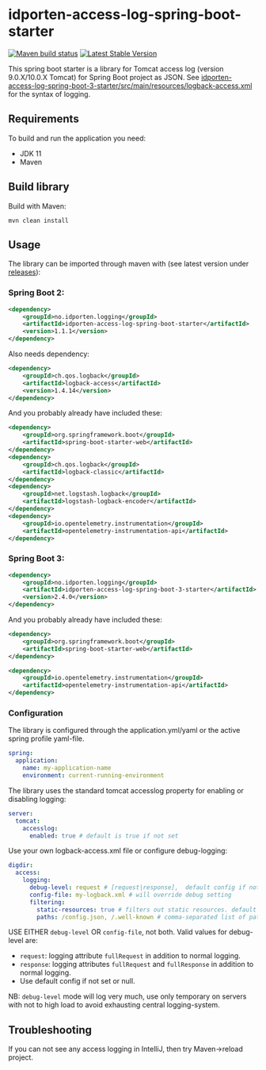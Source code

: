 # idporten-access-log-spring-boot-starter

[![Maven build status](https://github.com/felleslosninger/idporten-access-log-spring-boot-starter/actions/workflows/call-maventests.yml/badge.svg)](https://github.com/felleslosninger/idporten-access-log-spring-boot-starter/actions/workflows/call-maventests.yml)
[![Latest Stable Version](https://img.shields.io/github/v/release/felleslosninger/idporten-access-log-spring-boot-starter?display_name=tag)](https://github.com/felleslosninger/idporten-access-log-spring-boot-starter/releases)


This spring boot starter is a library for Tomcat access log (version 9.0.X/10.0.X Tomcat) for Spring Boot project as JSON.
See [idporten-access-log-spring-boot-3-starter/src/main/resources/logback-access.xml](/idporten-access-log-spring-boot-3-starter/src/main/resources/logback-access.xml) for the syntax of logging.

## Requirements

To build and run the application you need:

* JDK 11
* Maven

## Build library

Build with Maven:
```
mvn clean install
```


## Usage
The library can be imported through maven with (see latest version under [releases](https://github.com/felleslosninger/idporten-access-log-spring-boot-starter/releases)):
### Spring Boot 2:
```xml
<dependency>
    <groupId>no.idporten.logging</groupId>
    <artifactId>idporten-access-log-spring-boot-starter</artifactId>
    <version>1.1.1</version>
</dependency>
```

Also needs dependency:
```xml
<dependency>
    <groupId>ch.qos.logback</groupId>
    <artifactId>logback-access</artifactId>
    <version>1.4.14</version>
</dependency>
```
And you probably already have included these:
```xml
<dependency>
    <groupId>org.springframework.boot</groupId>
    <artifactId>spring-boot-starter-web</artifactId>
</dependency>
<dependency>
    <groupId>ch.qos.logback</groupId>
    <artifactId>logback-classic</artifactId>
</dependency>
<dependency>
    <groupId>net.logstash.logback</groupId>
    <artifactId>logstash-logback-encoder</artifactId>
</dependency>
<dependency>
    <groupId>io.opentelemetry.instrumentation</groupId>
    <artifactId>opentelemetry-instrumentation-api</artifactId>
</dependency>
```

### Spring Boot 3:
```xml
<dependency>
    <groupId>no.idporten.logging</groupId>
    <artifactId>idporten-access-log-spring-boot-3-starter</artifactId>
    <version>2.4.0</version>
</dependency>
```

And you probably already have included these:
```xml
<dependency>
    <groupId>org.springframework.boot</groupId>
    <artifactId>spring-boot-starter-web</artifactId>
</dependency>

<dependency>
    <groupId>io.opentelemetry.instrumentation</groupId>
    <artifactId>opentelemetry-instrumentation-api</artifactId>
</dependency>
```

### Configuration
The library is configured through the application.yml/yaml or the active spring profile yaml-file.
```yaml
spring:
  application:
    name: my-application-name
    environment: current-running-environment
```

The library uses the standard tomcat accesslog property for enabling or disabling logging:
```yaml
server:
  tomcat:
    accesslog:
      enabled: true # default is true if not set
```

Use your own logback-access.xml file or configure debug-logging:
```yaml
digdir:
  access:
    logging:
      debug-level: request # [request|response],  default config if not set or null
      config-file: my-logback.xml # will override debug setting
      filtering:
        static-resources: true # filters out static resources. default is true
        paths: /config.json, /.well-known # comma-separated list of paths to filter out. Matches paths using .startsWith(). Default is empty. 
```
USE EITHER `debug-level` OR `config-file`, not both.
Valid values for debug-level are: 
* `request`: logging attribute `fullRequest` in addition to normal logging.
* `response`: logging attributes `fullRequest` and `fullResponse` in addition to normal logging.
* Use default config if not set or null.

NB: `debug-level` mode will log very much, use only temporary on servers with not to high load to avoid exhausting central logging-system.

## Troubleshooting
If you can not see any access logging in IntelliJ, then try Maven->reload project.
